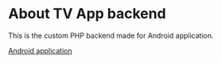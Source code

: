 # About TV App backend 
This is the custom PHP backend made for Android application.

[Android application](https://github.com/JTG69YT/tv-app-android)
